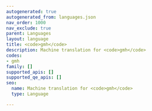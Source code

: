 ```yaml
---
autogenerated: true
autogenerated_from: languages.json
nav_order: 1000
nav_exclude: true
parent: Languages
layout: language
title: <code>gmh</code>
description: Machine translation for <code>gmh</code>
codes:
- gmh
family: []
supported_apis: []
supported_qe_apis: []
seo:
  name: Machine translation for <code>gmh</code>
  type: Language

---
```


